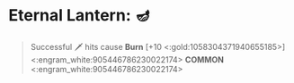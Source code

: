 # **Eternal Lantern**: 🪔 
> Successful 🗡️ hits cause __Burn__ [+10 <:gold:1058304371940655185>]
<:engram_white:905446786230022174> __COMMON__ <:engram_white:905446786230022174>
